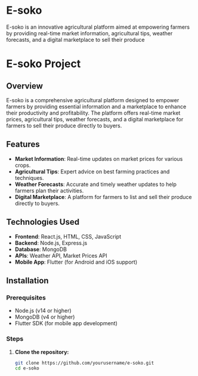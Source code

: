 # E-soko
E-soko is an innovative agricultural platform aimed at empowering farmers by providing real-time market information, agricultural tips, weather forecasts, and a digital marketplace to sell their produce
# E-soko Project

## Overview

E-soko is a comprehensive agricultural platform designed to empower farmers by providing essential information and a marketplace to enhance their productivity and profitability. The platform offers real-time market prices, agricultural tips, weather forecasts, and a digital marketplace for farmers to sell their produce directly to buyers.

## Features

- **Market Information**: Real-time updates on market prices for various crops.
- **Agricultural Tips**: Expert advice on best farming practices and techniques.
- **Weather Forecasts**: Accurate and timely weather updates to help farmers plan their activities.
- **Digital Marketplace**: A platform for farmers to list and sell their produce directly to buyers.

## Technologies Used

- **Frontend**: React.js, HTML, CSS, JavaScript
- **Backend**: Node.js, Express.js
- **Database**: MongoDB
- **APIs**: Weather API, Market Prices API
- **Mobile App**: Flutter (for Android and iOS support)

## Installation

### Prerequisites

- Node.js (v14 or higher)
- MongoDB (v4 or higher)
- Flutter SDK (for mobile app development)

### Steps

1. **Clone the repository:**
   ```sh
   git clone https://github.com/yourusername/e-soko.git
   cd e-soko
